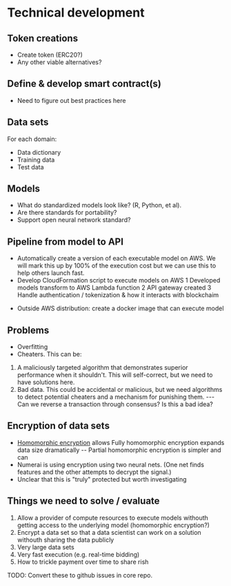 # Technical development

## Token creations
- Create token (ERC20?)
- Any other viable alternatives?

## Define & develop smart contract(s)
- Need to figure out best practices here

## Data sets

For each domain:
- Data dictionary
- Training data
- Test data

## Models
- What do standardized models look like? (R, Python, et al). 
- Are there standards for portability? 
- Support open neural network standard? 

## Pipeline from model to API
- Automatically create a version of each executable model on AWS. We will mark this up by 100% of the execution cost but we can use this to help others launch fast.
- Develop CloudFormation script to execute models on AWS
1 Developed models transform to AWS Lambda function
2 API gateway created
3 Handle authentication / tokenization & how it interacts with blockchaim

* Outside AWS distribution: create a docker image that can execute model

## Problems
- Overfitting
- Cheaters. This can be:
1. A maliciously targeted algorithm that demonstrates superior performance when it shouldn't. This will self-correct, but we need to have solutions here.  
2. Bad data. This could be accidental or malicious, but we need algorithms to detect potential cheaters and a mechanism for punishing them. 
--- Can we reverse a transaction through consensus? Is this a bad idea? 


## Encryption of data sets
- [Homomorphic encryption](https://en.wikipedia.org/wiki/Homomorphic_encryption) allows Fully homomorphic encryption expands data size dramatically
-- Partial homomorphic encryption is simpler and can 
- Numerai is using encryption using two neural nets. (One net finds features and the other attempts to decrypt the signal.)
- Unclear that this is "truly" protected but worth investigating


## Things we need to solve / evaluate
1. Allow a provider of compute resources to execute models withouth getting access to the underlying model (homomorphic encryption?)
2. Encrypt a data set so that a data scientist can work on a solution withouth sharing the data publicly
3. Very large data sets
4. Very fast execution (e.g. real-time bidding) 
5. How to trickle payment over time to share rish


TODO: Convert these to github issues in core repo.